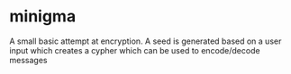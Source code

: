 minigma
=======

A small basic attempt at encryption. A seed is generated based on a user input which creates a cypher which can be used to encode/decode messages
